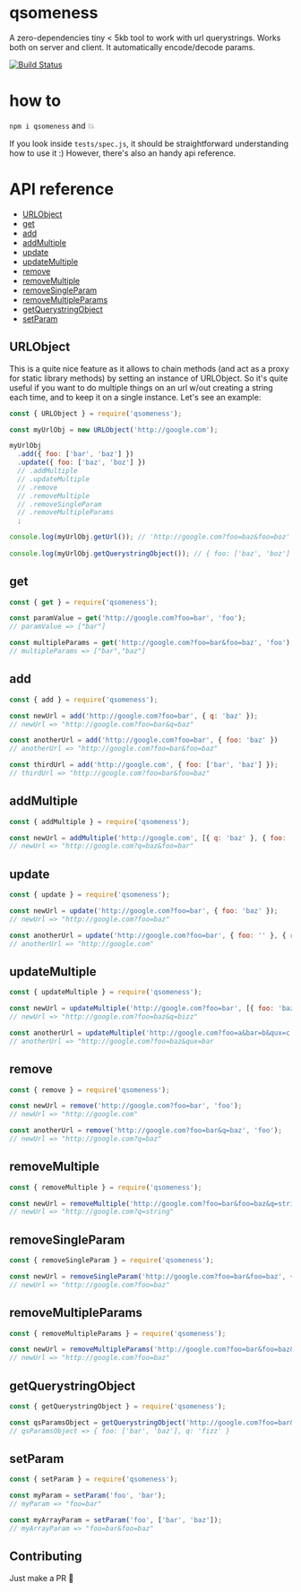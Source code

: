 # qsomeness
A zero-dependencies tiny < 5kb tool to work with url querystrings. Works both on server and client. It automatically encode/decode params.

[![Build Status](https://travis-ci.org/stecb/qsomeness.svg?branch=master)](https://travis-ci.org/stecb/qsomeness)

# how to
`npm i qsomeness` and 💥

If you look inside `tests/spec.js`, it should be straightforward understanding how to use it :)
However, there's also an handy api reference.

# API reference

* [URLObject](#urlobject)
* [get](#get)
* [add](#add)
* [addMultiple](#addmultiple)
* [update](#update)
* [updateMultiple](#updatemultiple)
* [remove](#remove)
* [removeMultiple](#removemultiple)
* [removeSingleParam](#removesingleparam)
* [removeMultipleParams](#removemultipleparams)
* [getQuerystringObject](#getquerystringobject)
* [setParam](#setparam)

URLObject
---

This is a quite nice feature as it allows to chain methods (and act as a proxy for static library methods) by setting an instance of URLObject. So it's quite useful if you want to do multiple things on an url w/out creating a string each time, and to keep it on a single instance. Let's see an example:

```js
const { URLObject } = require('qsomeness');

const myUrlObj = new URLObject('http://google.com');

myUrlObj
  .add({ foo: ['bar', 'baz'] })
  .update({ foo: ['baz', 'boz'] })
  // .addMultiple
  // .updateMultiple
  // .remove
  // .removeMultiple
  // .removeSingleParam
  // .removeMultipleParams
  ;

console.log(myUrlObj.getUrl()); // 'http://google.com?foo=baz&foo=boz'
    
console.log(myUrlObj.getQuerystringObject()); // { foo: ['baz', 'boz'] };

```

get
---
```js
const { get } = require('qsomeness');

const paramValue = get('http://google.com?foo=bar', 'foo');
// paramValue => ["bar"]

const multipleParams = get('http://google.com?foo=bar&foo=baz', 'foo');
// multipleParams => ["bar","baz"]

```

add
---
```js
const { add } = require('qsomeness');

const newUrl = add('http://google.com?foo=bar', { q: 'baz' });
// newUrl => "http://google.com?foo=bar&q=baz"

const anotherUrl = add('http://google.com?foo=bar', { foo: 'baz' })
// anotherUrl => "http://google.com?foo=bar&foo=baz"

const thirdUrl = add('http://google.com', { foo: ['bar', 'baz'] });
// thirdUrl => "http://google.com?foo=bar&foo=baz"

```

addMultiple
---
```js
const { addMultiple } = require('qsomeness');

const newUrl = addMultiple('http://google.com', [{ q: 'baz' }, { foo: 'bar' }]);
// newUrl => "http://google.com?q=baz&foo=bar"

```

update
---
```js
const { update } = require('qsomeness');

const newUrl = update('http://google.com?foo=bar', { foo: 'baz' });
// newUrl => "http://google.com?foo=baz"

const anotherUrl = update('http://google.com?foo=bar', { foo: '' }, { removeEmpty: true });
// anotherUrl => "http://google.com"

```

updateMultiple
---
```js
const { updateMultiple } = require('qsomeness');

const newUrl = updateMultiple('http://google.com?foo=bar', [{ foo: 'baz' }, { q: 'bizz' }]);
// newUrl => "http://google.com?foo=baz&q=bizz"

const anotherUrl = updateMultiple('http://google.com?foo=a&bar=b&qux=c', [{ foo: 'baz' }, { bar: null }, { qux: 'bar' }], { removeEmpty: true });
// anotherUrl => "http://google.com?foo=baz&qux=bar

```

remove
---
```js
const { remove } = require('qsomeness');

const newUrl = remove('http://google.com?foo=bar', 'foo');
// newUrl => "http://google.com"

const anotherUrl = remove('http://google.com?foo=bar&q=baz', 'foo');
// newUrl => "http://google.com?q=baz"

```

removeMultiple
---
```js
const { removeMultiple } = require('qsomeness');

const newUrl = removeMultiple('http://google.com?foo=bar&foo=baz&q=string&key=val', ['foo', 'key']);
// newUrl => "http://google.com?q=string"

```

removeSingleParam
---
```js
const { removeSingleParam } = require('qsomeness');

const newUrl = removeSingleParam('http://google.com?foo=bar&foo=baz', { foo: 'bar' });
// newUrl => "http://google.com?foo=baz"

```

removeMultipleParams
---
```js
const { removeMultipleParams } = require('qsomeness');

const newUrl = removeMultipleParams('http://google.com?foo=bar&foo=baz&q=string', [{ foo: 'bar' }, { q: 'string' }]);
// newUrl => "http://google.com?foo=baz"

```


getQuerystringObject
---
```js
const { getQuerystringObject } = require('qsomeness');

const qsParamsObject = getQuerystringObject('http://google.com?foo=bar&foo=baz&q=fizz');
// qsParamsObject => { foo: ['bar', 'baz'], q: 'fizz' }

```

setParam
---
```js
const { setParam } = require('qsomeness');

const myParam = setParam('foo', 'bar');
// myParam => "foo=bar"

const myArrayParam = setParam('foo', ['bar', 'baz']);
// myArrayParam => "foo=bar&foo=baz"
```

## Contributing

Just make a PR 🍺
